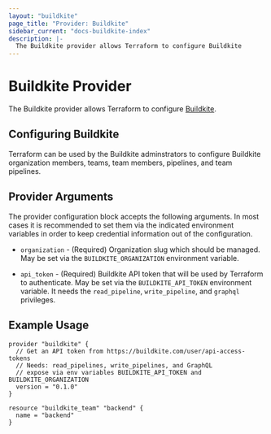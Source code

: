 ```yaml
---
layout: "buildkite"
page_title: "Provider: Buildkite"
sidebar_current: "docs-buildkite-index"
description: |-
  The Buildkite provider allows Terraform to configure Buildkite
---
```


# Buildkite Provider

The Buildkite provider allows Terraform to configure 
[Buildkite](https://www.buildkite.com/).

## Configuring Buildkite

Terraform can be used by the Buildkite adminstrators to configure Buildkite
organization members, teams, team members, pipelines, and team pipelines.

## Provider Arguments

The provider configuration block accepts the following arguments.
In most cases it is recommended to set them via the indicated environment
variables in order to keep credential information out of the configuration.

* `organization` - (Required) Organization slug which should be managed.
  May be set via the `BUILDKITE_ORGANIZATION` environment variable.

* `api_token` - (Required) Buildkite API token that will be used by Terraform to
  authenticate. May be set via the `BUILDKITE_API_TOKEN` environment variable.
  It needs the `read_pipeline`, `write_pipeline`, and `graphql` privileges.

## Example Usage

```hcl
provider "buildkite" {
  // Get an API token from https://buildkite.com/user/api-access-tokens
  // Needs: read_pipelines, write_pipelines, and GraphQL
  // expose via env variables BUILDKITE_API_TOKEN and BUILDKITE_ORGANIZATION
  version = "0.1.0"
}

resource "buildkite_team" "backend" {
  name = "backend"
}
```
